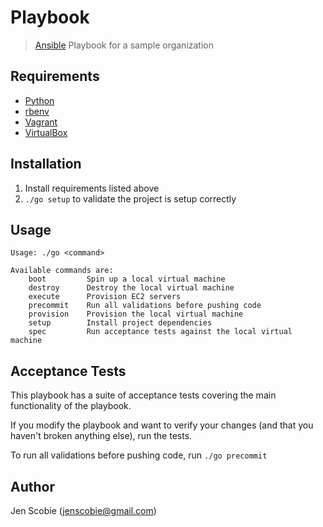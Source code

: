 # Playbook

> [Ansible](http://www.ansible.com/home) Playbook for a sample organization

## Requirements

* [Python](https://www.python.org/downloads/)
* [rbenv](https://github.com/sstephenson/rbenv/)
* [Vagrant](https://www.vagrantup.com/)
* [VirtualBox](https://www.virtualbox.org/wiki/Downloads)

## Installation

1. Install requirements listed above
2. ```./go setup``` to validate the project is setup correctly

## Usage

    Usage: ./go <command>
    
    Available commands are:
        boot         Spin up a local virtual machine
        destroy      Destroy the local virtual machine
        execute      Provision EC2 servers
        precommit    Run all validations before pushing code
        provision    Provision the local virtual machine
        setup        Install project dependencies
        spec         Run acceptance tests against the local virtual machine

## Acceptance Tests

This playbook has a suite of acceptance tests covering the main functionality of the playbook.

If you modify the playbook and want to verify your changes (and that you haven't broken anything else), run the tests.

To run all validations before pushing code, run ```./go precommit```

## Author

Jen Scobie (jenscobie@gmail.com)